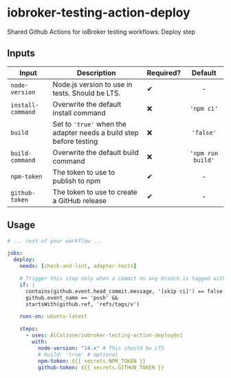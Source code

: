 # iobroker-testing-action-deploy

Shared Github Actions for ioBroker testing workflows: Deploy step

## Inputs

| Input             | Description                                                        | Required? |      Default      |
| ----------------- | ------------------------------------------------------------------ | --------- | :---------------: |
| `node-version`    | Node.js version to use in tests. Should be LTS.                    | ✔         |         -         |
| `install-command` | Overwrite the default install command                              | ❌        |    `'npm ci'`     |
| `build`           | Set to `'true'` when the adapter needs a build step before testing | ❌        |     `'false'`     |
| `build-command`   | Overwrite the default build command                                | ❌        | `'npm run build'` |
| `npm-token`       | The token to use to publish to npm                                 | ✔         |         -         |
| `github-token`    | The token to use to create a GitHub release                        | ✔         |         -         |

## Usage

```yml
# ... rest of your workflow ...

jobs:
  deploy:
    needs: [check-and-lint, adapter-tests]

    # Trigger this step only when a commit on any branch is tagged with a version number
    if: |
      contains(github.event.head_commit.message, '[skip ci]') == false &&
      github.event_name == 'push' &&
      startsWith(github.ref, 'refs/tags/v')

    runs-on: ubuntu-latest

    steps:
      - uses: AlCalzone/iobroker-testing-action-deploy@v1
        with:
          node-version: "14.x" # This should be LTS
          # build: 'true' # optional
          npm-token: ${{ secrets.NPM_TOKEN }}
          github-token: ${{ secrets.GITHUB_TOKEN }}
```
